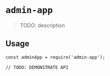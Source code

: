 # `admin-app`

> TODO: description

## Usage

```
const adminApp = require('admin-app');

// TODO: DEMONSTRATE API
```
